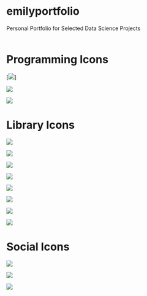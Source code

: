# emilyportfolio  
Personal Portfolio for Selected Data Science Projects
<br>
<br>

# Programming Icons
[![](https://img.shields.io/badge/-Python-white?logo=python&style=plastic)]

[![](https://img.shields.io/badge/-Jupyter-white?logo=jupyter&style=plastic)](#)

[![](https://img.shields.io/badge/-Tableau-white?logo=tableau&style=plastic)](#)

# Library Icons
[![](https://img.shields.io/badge/-PyTorch-white?logo=pytorch&style=plastic)](#)

[![](https://img.shields.io/badge/-scikit--learn-white?logo=scikitlearn&style=plastic)](#)

[![](https://img.shields.io/badge/-PyTorch-%23EE4C2C?logo=pytorch&logoColor=white&style=plastic)](#)

[![](https://img.shields.io/badge/-scikit--learn-%23F7931E?logo=scikitlearn&logoColor=white&style=plastic)](#)

[![](https://img.shields.io/badge/-Keras-%23D00000?logo=keras&style=plastic)](#)

[![](https://img.shields.io/badge/-Plotly-%233F4F75?logo=plotly&style=plastic)](#)

[![](https://img.shields.io/badge/-NumPy-%23013243?logo=numpy&style=plastic)](#)

[![](https://img.shields.io/badge/-Pandas-%23150458?logo=pandas&style=plastic)](#)


# Social Icons
[![][github]][github_link]

[github_link]: https://github.com/MK-ek11?tab=repositories
[github]: https://img.shields.io/badge/-GitHub-white?logo=github&style=social

[![][linkedin]][linkedin_link]

[linkedin_link]: https://www.linkedin.com/in/emilyelk/
[linkedin]: https://img.shields.io/badge/-LinkedIn-white?logo=linkedin&style=social

[![][tableau]][tableau_link]

[tableau_link]: https://public.tableau.com/app/profile/em.k
[tableau]: https://img.shields.io/badge/-Tableau-white?logo=tableau&style=social
